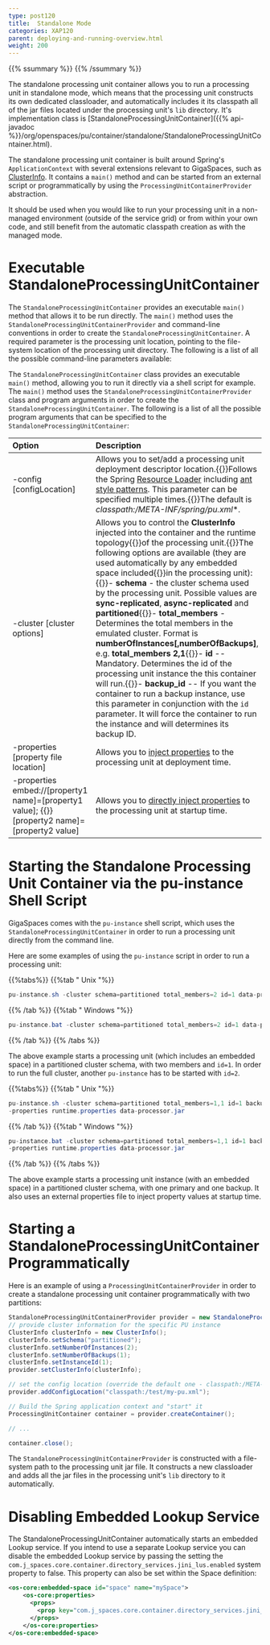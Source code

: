 ```yaml
---
type: post120
title:  Standalone Mode
categories: XAP120
parent: deploying-and-running-overview.html
weight: 200
---
```



{{% ssummary %}}  {{% /ssummary %}}



The standalone processing unit container allows you to run a processing unit in standalone mode, which means that the processing unit constructs its own dedicated classloader, and automatically includes it its classpath all of the jar files located under the processing unit's `lib` directory.
It's implementation class is [StandaloneProcessingUnitContainer]({{% api-javadoc %}}/org/openspaces/pu/container/standalone/StandaloneProcessingUnitContainer.html).

The standalone processing unit container is built around Spring's `ApplicationContext` with several extensions relevant to GigaSpaces, such as [ClusterInfo](./obtaining-cluster-information.html).
It contains a `main()` method and can be started from an external script or programmatically by using the `ProcessingUnitContainerProvider` abstraction.

It should be used when you would like to run your processing unit in a non-managed environment (outside of the service grid) or from within your own code, and still benefit from the automatic classpath creation as with the managed mode.

# Executable StandaloneProcessingUnitContainer

The `StandaloneProcessingUnitContainer` provides an executable `main()` method that allows it to be run directly. The `main()` method uses the `StandaloneProcessingUnitContainerProvider` and command-line conventions in order to create the `StandaloneProcessingUnitContainer`. A required parameter is the processing unit location, pointing to the file-system location of the processing unit directory. The following is a list of all the possible command-line parameters available:

The `StandaloneProcessingUnitContainer` class provides an executable `main()` method, allowing you to run it directly via a shell script for example. The `main()` method uses the `StandaloneProcessingUnitContainerProvider` class and program arguments in order to create the `StandaloneProcessingUnitContainer`. The following is a list of all the possible program arguments that can be specified to the `StandaloneProcessingUnitContainer`:


| Option | Description |
|:-------|:------------|
|-config [configLocation] | Allows you to set/add a processing unit deployment descriptor location.{{<wbr>}}Follows the Spring [Resource Loader](http://static.springframework.org/spring/docs/2.5.x/reference/resources.html#resources-resourceloader) including [ant style patterns](http://static.springframework.org/spring/docs/2.5.x/reference/resources.html#resources-app-ctx-wildcards-in-resource-paths). This parameter can be specified multiple times.{{<wbr>}}The default is **classpath*:/META-INF/spring/pu.xml**. |
|-cluster [cluster options] | Allows you to control the **ClusterInfo** injected into the container and the runtime topology{{<wbr>}}of the processing unit.{{<wbr>}}The following options are available (they are used automatically by any embedded space included{{<wbr>}}in the processing unit):{{<wbr>}}- **schema** - the cluster schema used by the processing unit. Possible values are **sync-replicated**, **async-replicated** and **partitioned**{{<wbr>}}- **total_members** - Determines the total members in the emulated cluster. Format is **numberOfInstances[,numberOfBackups]**, e.g. **total_members 2,1**{{<wbr>}}- **id** -- Mandatory. Determines the id of the processing unit instance the this container will run.{{<wbr>}}- **backup_id** -- If you want the container to run a backup instance, use this parameter in conjunction with the `id` parameter. It will force the container to run the instance and will determines its backup ID. |
|-properties [property file location] | Allows you to [inject properties](./deployment-properties.html) to the processing unit at deployment time. |
|-properties embed://[property1 name]=[property1 value]; {{<wbr>}} [property2 name]=[property2 value] | Allows you to [directly inject properties](./deployment-properties.html) to the processing unit at startup time. |

# Starting the Standalone Processing Unit Container via the pu-instance Shell Script

GigaSpaces comes with the `pu-instance` shell script, which uses the `StandaloneProcessingUnitContainer` in order to run a processing unit directly from the command line.

Here are some examples of using the `pu-instance` script in order to run a processing unit:

{{%tabs%}}
{{%tab "  Unix "%}}


```java
pu-instance.sh -cluster schema=partitioned total_members=2 id=1 data-processor.jar
```

{{% /tab %}}
{{%tab "  Windows "%}}


```java
pu-instance.bat -cluster schema=partitioned total_members=2 id=1 data-processor.jar
```

{{% /tab %}}
{{% /tabs %}}

The above example starts a processing unit (which includes an embedded space) in a partitioned cluster schema, with two members and `id=1`. In order to run the full cluster, another `pu-instance` has to be started with `id=2`.

{{%tabs%}}
{{%tab "  Unix "%}}


```java
pu-instance.sh -cluster schema=partitioned total_members=1,1 id=1 backup_id=1
-properties runtime.properties data-processor.jar
```

{{% /tab %}}
{{%tab "  Windows "%}}


```java
pu-instance.bat -cluster schema=partitioned total_members=1,1 id=1 backup_id=1
-properties runtime.properties data-processor.jar
```

{{% /tab %}}
{{% /tabs %}}

The above example starts a processing unit instance (with an embedded space) in a partitioned cluster schema, with one primary and one backup. It also uses an external properties file to inject property values at startup time.

# Starting a StandaloneProcessingUnitContainer Programmatically

Here is an example of using a `ProcessingUnitContainerProvider` in order to create a standalone processing unit container programmatically with two partitions:


```java
StandaloneProcessingUnitContainerProvider provider = new StandaloneProcessingUnitContainerProvider("/usr/gigaspaces/data-processor.jar");
// provide cluster information for the specific PU instance
ClusterInfo clusterInfo = new ClusterInfo();
clusterInfo.setSchema("partitioned");
clusterInfo.setNumberOfInstances(2);
clusterInfo.setNumberOfBackups(1);
clusterInfo.setInstanceId(1);
provider.setClusterInfo(clusterInfo);

// set the config location (override the default one - classpath:/META-INF/spring/pu.xml)
provider.addConfigLocation("classpath:/test/my-pu.xml");

// Build the Spring application context and "start" it
ProcessingUnitContainer container = provider.createContainer();

// ...

container.close();
```

The `StandaloneProcessingUnitContainerProvider` is constructed with a file-system path to the processing unit jar file. It constructs a new classloader and adds all the jar files in the processing unit's `lib` directory to it automatically.


# Disabling Embedded Lookup Service

The StandaloneProcessingUnitContainer automatically starts an embedded Lookup service. If you intend to use a separate Lookup service you can disable the embedded Lookup service by passing the setting the `com.j_spaces.core.container.directory_services.jini_lus.enabled` system property to false. This property can also be set within the Space definition:

```xml
<os-core:embedded-space id="space" name="mySpace">
    <os-core:properties>
      <props>
        <prop key="com.j_spaces.core.container.directory_services.jini_lus.start-embedded-lus">false</prop>
      </props>
    </os-core:properties>
</os-core:embedded-space>
```